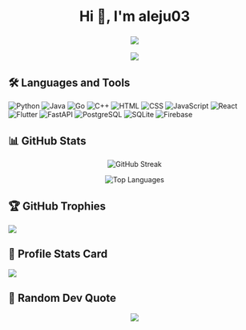 <h1 align="center">Hi 👋, I'm aleju03</h1>
<h3 align="center">
  <a href="https://github.com/DenverCoder1/readme-typing-svg">
    <img src="https://readme-typing-svg.demolab.com/?lines=Full-Stack%20Developer;Always%20learning%20new%20things&font=Fira%20Code&center=true&width=440&height=45&color=f75c7e&vCenter=true&pause=1000&size=22" />
  </a>
</h3>

<p align="center">
  <img src="https://github-stats-alpha.vercel.app/api?username=aleju03&cc=140d3b&tc=fff&ic=fff&bc=140d3b" />
</p>

## 🛠️ Languages and Tools
![Python](https://custom-icon-badges.demolab.com/badge/-Python-blue?style=for-the-badge&logo=python&logoColor=white)
![Java](https://custom-icon-badges.demolab.com/badge/-Java-red?style=for-the-badge&logo=java&logoColor=white)
![Go](https://custom-icon-badges.demolab.com/badge/-Go-00ADD8?style=for-the-badge&logo=go&logoColor=white)
![C++](https://custom-icon-badges.demolab.com/badge/-C++-00599C?style=for-the-badge&logo=cpp&logoColor=white)
![HTML](https://custom-icon-badges.demolab.com/badge/-HTML-E34F26?style=for-the-badge&logo=html5&logoColor=white)
![CSS](https://custom-icon-badges.demolab.com/badge/-CSS-1572B6?style=for-the-badge&logo=css3&logoColor=white)
![JavaScript](https://custom-icon-badges.demolab.com/badge/-JavaScript-F7DF1E?style=for-the-badge&logo=javascript&logoColor=black)
![React](https://custom-icon-badges.demolab.com/badge/-React-61DAFB?style=for-the-badge&logo=react&logoColor=black)
![Flutter](https://custom-icon-badges.demolab.com/badge/-Flutter-02569B?style=for-the-badge&logo=flutter&logoColor=white)
![FastAPI](https://custom-icon-badges.demolab.com/badge/-FastAPI-009688?style=for-the-badge&logo=fastapi&logoColor=white)
![PostgreSQL](https://custom-icon-badges.demolab.com/badge/-PostgreSQL-316192?style=for-the-badge&logo=postgresql&logoColor=white)
![SQLite](https://custom-icon-badges.demolab.com/badge/-SQLite-07405E?style=for-the-badge&logo=sqlite&logoColor=white)
![Firebase](https://custom-icon-badges.demolab.com/badge/-Firebase-FFA611?style=for-the-badge&logo=firebase&logoColor=black)

## 📊 GitHub Stats
<p align="center">
  <img src="https://github-readme-streak-stats.herokuapp.com/?user=aleju03&theme=dark&hide_border=false" alt="GitHub Streak" />
</p>

<p align="center">
  <img src="https://github-readme-stats.vercel.app/api/top-langs/?username=aleju03&theme=dark&hide_border=false&include_all_commits=true&count_private=true&layout=compact" alt="Top Languages" />
</p>

## 🏆 GitHub Trophies
![](https://github-profile-trophy.vercel.app/?username=aleju03&theme=radical&no-frame=false&no-bg=true&margin-w=4)

## 🎯 Profile Stats Card
![](https://github-profile-summary-cards.vercel.app/api/cards/profile-details?username=aleju03&theme=monokai)

## 💭 Random Dev Quote
<p align="center">
  <img src="https://quotes-github-readme.vercel.app/api?type=horizontal&theme=radical" />
</p>
